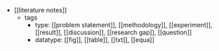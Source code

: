 - [[literature notes]]
	- tags
		- type: [[problem statement]], [[methodology]], [[experiment]], [[result]], [[discussion]], [[research gap]], [[question]]
		- datatype: [[fig]], [[table]], [[txt]], [[equa]]